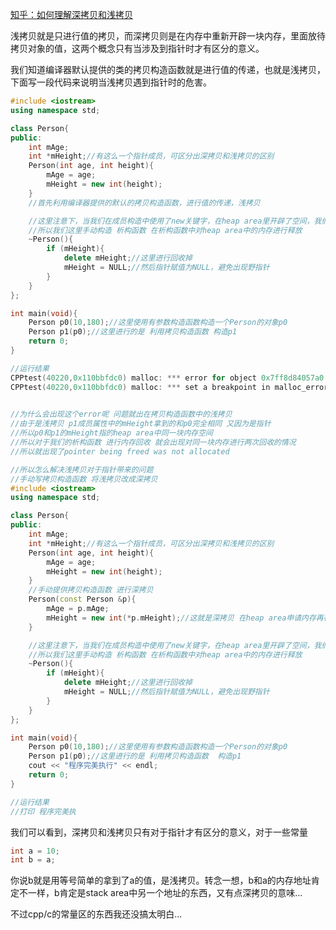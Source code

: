 [知乎：如何理解深拷贝和浅拷贝](https://www.zhihu.com/question/36370072)

浅拷贝就是只进行值的拷贝，而深拷贝则是在内存中重新开辟一块内存，里面放待拷贝对象的值，这两个概念只有当涉及到指针时才有区分的意义。

我们知道编译器默认提供的类的拷贝构造函数就是进行值的传递，也就是浅拷贝，下面写一段代码来说明当浅拷贝遇到指针时的危害。

```cpp
#include <iostream>
using namespace std;

class Person{
public:
    int mAge;
    int *mHeight;//有这么一个指针成员，可区分出深拷贝和浅拷贝的区别
    Person(int age, int height){
        mAge = age;
        mHeight = new int(height);
    }
    //首先利用编译器提供的默认的拷贝构造函数，进行值的传递，浅拷贝

    //这里注意下，当我们在成员构造中使用了new关键字，在heap area里开辟了空间，我们也需要手动delete进行释放
    //所以我们这里手动构造 析构函数 在析构函数中对heap area中的内存进行释放
    ~Person(){
        if (mHeight){
            delete mHeight;//这里进行回收掉
            mHeight = NULL;//然后指针赋值为NULL，避免出现野指针
        }
    }
};

int main(void){
    Person p0(10,180);//这里使用有参数构造函数构造一个Person的对象p0
    Person p1(p0);//这里进行的是 利用拷贝构造函数 构造p1
    return 0;
}

//运行结果
CPPtest(40220,0x110bbfdc0) malloc: *** error for object 0x7ff8d84057a0: pointer being freed was not allocated
CPPtest(40220,0x110bbfdc0) malloc: *** set a breakpoint in malloc_error_break to debug

  
//为什么会出现这个error呢 问题就出在拷贝构造函数中的浅拷贝
//由于是浅拷贝 p1成员属性中的mHeight拿到的和p0完全相同 又因为是指针 
//所以p0和p1的mHeight指的heap area中同一块内存空间
//所以对于我们的析构函数 进行内存回收 就会出现对同一块内存进行两次回收的情况
//所以就出现了pointer being freed was not allocated
```



```cpp
//所以怎么解决浅拷贝对于指针带来的问题
//手动写拷贝构造函数 将浅拷贝改成深拷贝
#include <iostream>
using namespace std;

class Person{
public:
    int mAge;
    int *mHeight;//有这么一个指针成员，可区分出深拷贝和浅拷贝的区别
    Person(int age, int height){
        mAge = age;
        mHeight = new int(height);
    }
    //手动提供拷贝构造函数 进行深拷贝
    Person(const Person &p){
        mAge = p.mAge;
        mHeight = new int(*p.mHeight);//这就是深拷贝 在heap area申请内存再存储
    }

    //这里注意下，当我们在成员构造中使用了new关键字，在heap area里开辟了空间，我们也需要手动delete进行释放
    //所以我们这里手动构造 析构函数 在析构函数中对heap area中的内存进行释放
    ~Person(){
        if (mHeight){
            delete mHeight;//这里进行回收掉
            mHeight = NULL;//然后指针赋值为NULL，避免出现野指针
        }
    }
};

int main(void){
    Person p0(10,180);//这里使用有参数构造函数构造一个Person的对象p0
    Person p1(p0);//这里进行的是 利用拷贝构造函数  构造p1
    cout << "程序完美执行" << endl;
    return 0;
}

//运行结果
//打印 程序完美执
```



我们可以看到，深拷贝和浅拷贝只有对于指针才有区分的意义，对于一些常量

```cpp
int a = 10;
int b = a;
```

你说b就是用等号简单的拿到了a的值，是浅拷贝。转念一想，b和a的内存地址肯定不一样，b肯定是stack area中另一个地址的东西，又有点深拷贝的意味...

不过cpp/c的常量区的东西我还没搞太明白...